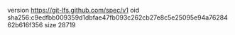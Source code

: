 version https://git-lfs.github.com/spec/v1
oid sha256:c9edfbb009359d1dbfae47fb093c262cb27e8c5e25095e94a7628462b616f356
size 28719
